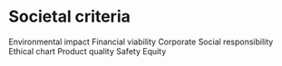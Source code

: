 # Societal criteria

Environmental impact
Financial viability
Corporate Social responsibility
Ethical chart
Product quality
Safety
Equity
